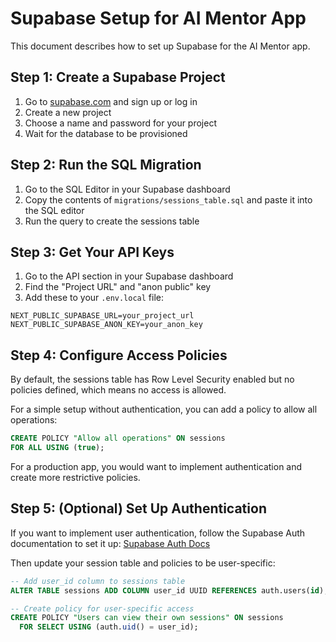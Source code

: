# Supabase Setup for AI Mentor App

This document describes how to set up Supabase for the AI Mentor app.

## Step 1: Create a Supabase Project

1. Go to [supabase.com](https://supabase.com) and sign up or log in
2. Create a new project
3. Choose a name and password for your project
4. Wait for the database to be provisioned

## Step 2: Run the SQL Migration

1. Go to the SQL Editor in your Supabase dashboard
2. Copy the contents of `migrations/sessions_table.sql` and paste it into the SQL editor
3. Run the query to create the sessions table

## Step 3: Get Your API Keys

1. Go to the API section in your Supabase dashboard
2. Find the "Project URL" and "anon public" key 
3. Add these to your `.env.local` file:

```
NEXT_PUBLIC_SUPABASE_URL=your_project_url
NEXT_PUBLIC_SUPABASE_ANON_KEY=your_anon_key
```

## Step 4: Configure Access Policies

By default, the sessions table has Row Level Security enabled but no policies defined, which means no access is allowed.

For a simple setup without authentication, you can add a policy to allow all operations:

```sql
CREATE POLICY "Allow all operations" ON sessions
FOR ALL USING (true);
```

For a production app, you would want to implement authentication and create more restrictive policies.

## Step 5: (Optional) Set Up Authentication

If you want to implement user authentication, follow the Supabase Auth documentation to set it up:
[Supabase Auth Docs](https://supabase.com/docs/guides/auth)

Then update your session table and policies to be user-specific:

```sql
-- Add user_id column to sessions table
ALTER TABLE sessions ADD COLUMN user_id UUID REFERENCES auth.users(id);

-- Create policy for user-specific access
CREATE POLICY "Users can view their own sessions" ON sessions
  FOR SELECT USING (auth.uid() = user_id);
``` 